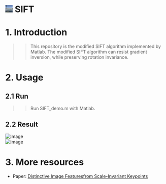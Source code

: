 [<img height="23" src="https://github.com/lh9171338/Outline/blob/master/icon.jpg"/>](https://github.com/lh9171338/Outline) SIFT
===

# 1. Introduction
>>This repository is the modified SIFT algorithm implemented by Matlab. The modified SIFT algorithm can resist gradient inversion, while preserving rotation invariance.

# 2. Usage
## 2.1 Run
>>Run SIFT_demo.m with Matlab.

## 2.2 Result
![image](https://github.com/lh9171338/SIFT/tree/V2.0/image/book/result.jpg)  
![image](https://github.com/lh9171338/SIFT/tree/V2.0/image/star/result.jpg)

# 3. More resources
- Paper: [Distinctive Image Featuresfrom Scale-Invariant Keypoints](https://link.springer.com/content/pdf/10.1023%2FB%3AVISI.0000029664.99615.94.pdf)
